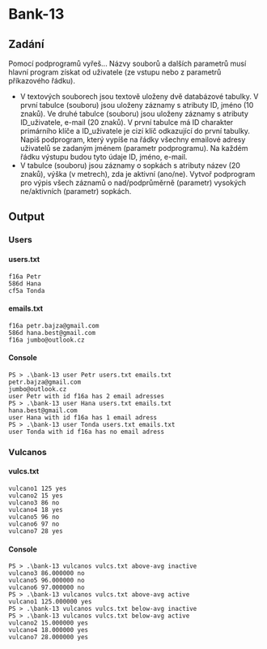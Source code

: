 # Bank-13

## Zadání
Pomocí podprogramů vyřeš... Názvy souborů a dalších parametrů musí hlavní program
získat od uživatele (ze vstupu nebo z parametrů příkazového řádku).
- V textových souborech jsou textově uloženy dvě databázové tabulky. V první tabulce (souboru) jsou uloženy záznamy s atributy ID, jméno (10 znaků). Ve druhé tabulce (souboru) jsou uloženy záznamy s atributy ID_uživatele, e-mail (20 znaků). V první tabulce má ID charakter primárního klíče a ID_uživatele je cizí klíč odkazující do první tabulky. Napiš podprogram, který vypíše na řádky všechny emailové adresy uživatelů se zadaným jménem (parametr podprogramu). Na každém řádku výstupu budou tyto údaje ID, jméno, e-mail.
- V tabulce (souboru) jsou záznamy o sopkách s atributy název (20 znaků), výška (v metrech), zda je aktivní (ano/ne). Vytvoř podprogram pro výpis všech záznamů o nad/podprůměrně (parametr) vysokých ne/aktivních (parametr) sopkách.

## Output

### Users

#### users.txt
```
f16a Petr
586d Hana
cf5a Tonda
```

#### emails.txt
```
f16a petr.bajza@gmail.com
586d hana.best@gmail.com
f16a jumbo@outlook.cz
```

#### Console
```
PS > .\bank-13 user Petr users.txt emails.txt
petr.bajza@gmail.com
jumbo@outlook.cz
user Petr with id f16a has 2 email adresses
PS > .\bank-13 user Hana users.txt emails.txt
hana.best@gmail.com
user Hana with id f16a has 1 email adress
PS > .\bank-13 user Tonda users.txt emails.txt
user Tonda with id f16a has no email adress
```

### Vulcanos

#### vulcs.txt
```
vulcano1 125 yes
vulcano2 15 yes
vulcano3 86 no
vulcano4 18 yes
vulcano5 96 no
vulcano6 97 no
vulcano7 28 yes
```

#### Console
```
PS > .\bank-13 vulcanos vulcs.txt above-avg inactive
vulcano3 86.000000 no
vulcano5 96.000000 no
vulcano6 97.000000 no
PS > .\bank-13 vulcanos vulcs.txt above-avg active
vulcano1 125.000000 yes
PS > .\bank-13 vulcanos vulcs.txt below-avg inactive
PS > .\bank-13 vulcanos vulcs.txt below-avg active
vulcano2 15.000000 yes
vulcano4 18.000000 yes
vulcano7 28.000000 yes
```